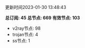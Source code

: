 更新时间2023-01-30 13:48:43

**总订阅: 45**
**总节点: 669**
**有效节点: 103**
- v2ray节点: 98
- trojan节点: 4
- ss节点: 1
